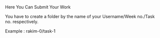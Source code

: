 Here You Can Submit Your Work

You have to create a folder by the name of your Username/Week no./Task no. respectively.

Example : rakim-0/task-1

